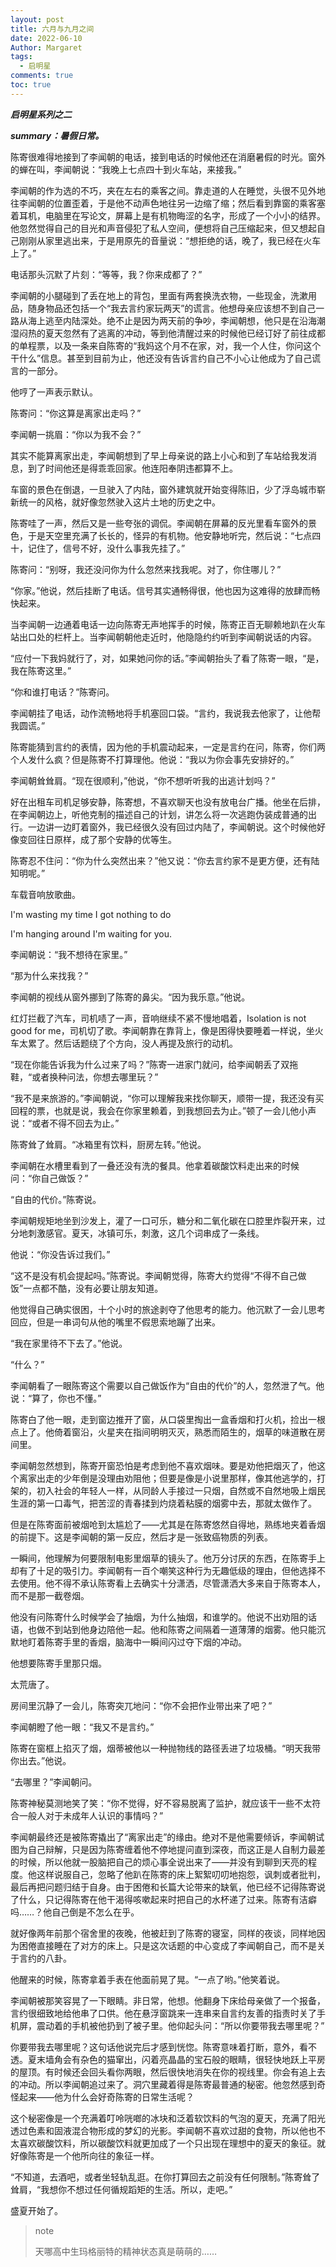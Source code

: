 ```yaml
---
layout: post
title: 六月与九月之间
date: 2022-06-10
Author: Margaret
tags:
  - 启明星
comments: true
toc: true
---
```



***启明星系列之二***
 
***summary：暑假日常。***

陈寄很难得地接到了李闻朝的电话，接到电话的时候他还在消磨暑假的时光。窗外的蝉在叫，李闻朝说：“我晚上七点四十到火车站，来接我。”

李闻朝的作为选的不巧，夹在左右的乘客之间。靠走道的人在睡觉，头很不见外地往李闻朝的位置歪着，于是他不动声色地往另一边缩了缩；然后看到靠窗的乘客塞着耳机，电脑里在写论文，屏幕上是有机物晦涩的名字，形成了一个小小的结界。他忽然觉得自己的目光和声音侵犯了私人空间，便想将自己压缩起来，但又想起自己刚刚从家里逃出来，于是用原先的音量说：“想拒绝的话，晚了，我已经在火车上了。”

电话那头沉默了片刻：“等等，我？你来成都了？”

李闻朝的小腿碰到了丢在地上的背包，里面有两套换洗衣物，一些现金，洗漱用品，随身物品还包括一个“我去言约家玩两天”的谎言。他想母亲应该想不到自己一路从海上逃至内陆深处。绝不止是因为两天前的争吵，李闻朝想，他只是在沿海潮湿闷热的夏天忽然有了逃离的冲动，等到他清醒过来的时候他已经订好了前往成都的单程票，以及一条来自陈寄的“我妈这个月不在家，对，我一个人住，你问这个干什么”信息。甚至到目前为止，他还没有告诉言约自己不小心让他成为了自己谎言的一部分。

他哼了一声表示默认。

陈寄问：“你这算是离家出走吗？”

李闻朝一挑眉：“你以为我不会？”

其实不能算离家出走，李闻朝想到了早上母亲说的路上小心和到了车站给我发消息，到了时间他还是得乖乖回家。他连阳奉阴违都算不上。

车窗的景色在倒退，一旦驶入了内陆，窗外建筑就开始变得陈旧，少了浮岛城市崭新统一的风格，就好像忽然驶入这片土地的历史之中。

陈寄哇了一声，然后又是一些夸张的调侃。李闻朝在屏幕的反光里看车窗外的景色，于是天空里充满了长长的，怪异的有机物。他安静地听完，然后说：“七点四十，记住了，信号不好，没什么事我先挂了。”

陈寄问：“别呀，我还没问你为什么忽然来找我呢。对了，你住哪儿？”

“你家。”他说，然后挂断了电话。信号其实通畅得很，他也因为这难得的放肆而畅快起来。

当李闻朝一边通着电话一边向陈寄无声地挥手的时候，陈寄正百无聊赖地趴在火车站出口处的栏杆上。当李闻朝朝他走近时，他隐隐约约听到李闻朝说话的内容。

“应付一下我妈就行了，对，如果她问你的话。”李闻朝抬头了看了陈寄一眼，“是，我在陈寄这里。”

“你和谁打电话？”陈寄问。

李闻朝挂了电话，动作流畅地将手机塞回口袋。“言约，我说我去他家了，让他帮我圆谎。”

陈寄能猜到言约的表情，因为他的手机震动起来，一定是言约在问，陈寄，你们两个人发什么疯？但是陈寄不打算理他。他说：“我以为你会事先安排好的。”

李闻朝耸耸肩。“现在很顺利，”他说，“你不想听听我的出逃计划吗？”

好在出租车司机足够安静，陈寄想，不喜欢聊天也没有放电台广播。他坐在后排，在李闻朝边上，听他克制的描述自己的计划，讲怎么将一次逃跑伪装成普通的出行。一边讲一边盯着窗外，我已经很久没有回过内陆了，李闻朝说。这个时候他好像变回往日原样，成了那个安静的优等生。

陈寄忍不住问：“你为什么突然出来？”他又说：“你去言约家不是更方便，还有陆知明呢。”

车载音响放歌曲。

I'm wasting my time I got nothing to do

I'm hanging around I'm waiting for you.

李闻朝说：“我不想待在家里。”

“那为什么来找我？”

李闻朝的视线从窗外挪到了陈寄的鼻尖。“因为我乐意。”他说。

红灯拦截了汽车，司机啧了一声，音响继续不紧不慢地唱着，Isolation is not good for me，司机切了歌。李闻朝靠在靠背上，像是困得快要睡着一样说，坐火车太累了。然后话题绕了个方向，没人再提及旅行的动机。

“现在你能告诉我为什么过来了吗？”陈寄一进家门就问，给李闻朝丢了双拖鞋，“或者换种问法，你想去哪里玩？”

“我不是来旅游的。”李闻朝说，“你可以理解我来找你聊天，顺带一提，我还没有买回程的票，也就是说，我会在你家里赖着，到我想回去为止。”顿了一会儿他小声说：“或者不得不回去为止。”

陈寄耸了耸肩。“冰箱里有饮料，厨房左转。”他说。

李闻朝在水槽里看到了一叠还没有洗的餐具。他拿着碳酸饮料走出来的时候问：“你自己做饭？”

“自由的代价。”陈寄说。

李闻朝规矩地坐到沙发上，灌了一口可乐，糖分和二氧化碳在口腔里炸裂开来，过分地刺激感官。夏天，冰镇可乐，刺激，这几个词串成了一条线。

他说：“你没告诉过我们。”

“这不是没有机会提起吗。”陈寄说。李闻朝觉得，陈寄大约觉得“不得不自己做饭”一点都不酷，没有必要让朋友知道。

他觉得自己确实很困，十个小时的旅途剥夺了他思考的能力。他沉默了一会儿思考回应，但是一串词句从他的嘴里不假思索地蹦了出来。

“我在家里待不下去了。”他说。

“什么？”

李闻朝看了一眼陈寄这个需要以自己做饭作为“自由的代价”的人，忽然泄了气。他说：“算了，你也不懂。”

陈寄白了他一眼，走到窗边推开了窗，从口袋里掏出一盒香烟和打火机，捡出一根点上了。他倚着窗沿，火星夹在指间明明灭灭，熟悉而陌生的，烟草的味道散在房间里。

李闻朝忽然想到，陈寄开窗恐怕是考虑到他不喜欢烟味。要是劝他把烟灭了，他这个离家出走的少年倒是没理由劝阻他；但要是像是小说里那样，像其他逃学的，打架的，初入社会的年轻人一样，从同龄人手接过一只烟，自然或不自然地吸上烟民生涯的第一口毒气，把苦涩的青春揉到灼烧着粘膜的烟雾中去，那就太做作了。

但是在陈寄面前被烟呛到太尴尬了——尤其是在陈寄悠然自得地，熟练地夹着香烟的前提下。这是李闻朝的第一反应，然后才是一张致癌物质的列表。

一瞬间，他理解为何要限制电影里烟草的镜头了。他万分讨厌的东西，在陈寄手上却有了十足的吸引力。李闻朝有一百个嘲笑这种行为无趣低级的理由，但他选择不去使用。他不得不承认陈寄看上去确实十分潇洒，尽管潇洒大多来自于陈寄本人，而不是那一截卷烟。

他没有问陈寄什么时候学会了抽烟，为什么抽烟，和谁学的。他说不出劝阻的话语，也做不到站到他身边陪他一起。他和陈寄之间隔着一道薄薄的烟雾。他只能沉默地盯着陈寄手里的香烟，脑海中一瞬间闪过夺下烟的冲动。

他想要陈寄手里那只烟。

太荒唐了。

房间里沉静了一会儿，陈寄突兀地问：“你不会把作业带出来了吧？”

李闻朝瞪了他一眼：“我又不是言约。”

陈寄在窗框上掐灭了烟，烟蒂被他以一种抛物线的路径丢进了垃圾桶。“明天我带你出去。”他说。

“去哪里？”李闻朝问。

陈寄神秘莫测地笑了笑：“你不觉得，好不容易脱离了监护，就应该干一些不太符合一般人对于未成年人认识的事情吗？”

李闻朝最终还是被陈寄撬出了“离家出走”的缘由。绝对不是他需要倾诉，李闻朝试图为自己辩解，只是因为陈寄缠着他不停地提问直到深夜，而这正是人自制力最差的时候，所以他就一股脑把自己的烦心事全说出来了——并没有到聊到天亮的程度。他这样说服自己，忽略了他趴在陈寄的床上絮絮叨叨地抱怨，讽刺或者批判，最后再把问题归结于自身。由于困倦和长篇大论带来的缺氧，他已经不记得陈寄说了什么，只记得陈寄在他干渴得咳嗽起来时把自己的水杯递了过来。陈寄有洁癖吗……？他自己倒是不怎么在乎。

就好像两年前那个宿舍里的夜晚，他被赶到了陈寄的寝室，同样的夜谈，同样地因为困倦直接睡在了对方的床上。只是这次话题的中心变成了李闻朝自己，而不是关于言约的八卦。

他醒来的时候，陈寄拿着手表在他面前晃了晃。“一点了哟。”他笑着说。

李闻朝被那笑容晃了一下眼睛。非日常，他想。他翻身下床给母亲做了一个报备，言约很细致地给他串了口供。他在悬浮窗跳来一连串来自言约友善的指责时关了手机屏，震动着的手机被他扔到了被子里。他仰起头问：“所以你要带我去哪里呢？”

你要带我去哪里呢？这句话他说完后才感到恍惚。陈寄意味着打断，意外，看不透。夏末墙角会有杂色的猫窜出，闪着亮晶晶的宝石般的眼睛，很轻快地跃上平房的屋顶。有时候还会回头看你两眼，然后很快地消失在你的视线里。你会有追上去的冲动。所以李闻朝追过来了。洞穴里藏着得是陈寄最普通的秘密。他忽然感到奇怪起来——他为什么会好奇陈寄的日常生活呢？

这个秘密像是一个充满着叮呤咣啷的冰块和泛着软饮料的气泡的夏天，充满了阳光透过色素和固液混合物形成的梦幻的光影。李闻朝不喜欢过甜的食物，所以他也不太喜欢碳酸饮料，所以碳酸饮料就更加成了一个只出现在理想中的夏天的象征。就好像陈寄是一个他所向往的象征一样。

“不知道，去酒吧，或者坐轻轨乱逛。在你打算回去之前没有任何限制。”陈寄耸了耸肩，“我想你不想过任何循规蹈矩的生活。所以，走吧。”

盛夏开始了。


> note
> 
> 天哪高中生玛格丽特的精神状态真是萌萌的……
